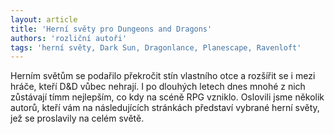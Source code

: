 ```yaml
---
layout: article
title: 'Herní světy pro Dungeons and Dragons'
authors: 'rozliční autoři'
tags: 'herní světy, Dark Sun, Dragonlance, Planescape, Ravenloft'
---
```


Herním světům se podařilo
překročit stín vlastního otce a rozšířit se
i mezi hráče, kteří D&D vůbec nehrají. I
po dlouhých letech dnes mnohé z nich
zůstávají tímm nejlepším, co kdy na scéně
RPG vzniklo. Oslovili jsme několik autorů, kteří
vám na následujících stránkách představí
vybrané herní světy, jež se proslavily
na celém světě.
